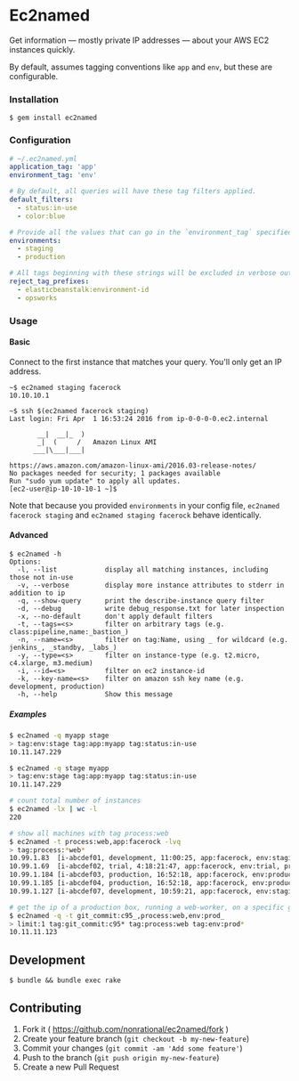 # Ec2named

Get information &mdash; mostly private IP addresses &mdash; about your AWS EC2 instances quickly.

By default, assumes tagging conventions like `app` and `env`, but these are configurable.

### Installation

    $ gem install ec2named

### Configuration

```yaml
# ~/.ec2named.yml
application_tag: 'app'
environment_tag: 'env'

# By default, all queries will have these tag filters applied.
default_filters:
  - status:in-use
  - color:blue

# Provide all the values that can go in the `environment_tag` specified above.
environments:
  - staging
  - production

# All tags beginning with these strings will be excluded in verbose output.
reject_tag_prefixes:
  - elasticbeanstalk:environment-id
  - opsworks
```

### Usage

#### Basic

Connect to the first instance that matches your query. You'll only get an IP address.

    ~$ ec2named staging facerock
    10.10.10.1

    ~$ ssh $(ec2named facerock staging)
    Last login: Fri Apr  1 16:53:24 2016 from ip-0-0-0-0.ec2.internal

           __|  __|_  )
           _|  (     /   Amazon Linux AMI
          ___|\___|___|

    https://aws.amazon.com/amazon-linux-ami/2016.03-release-notes/
    No packages needed for security; 1 packages available
    Run "sudo yum update" to apply all updates.
    [ec2-user@ip-10-10-10-1 ~]$

Note that because you provided `environments` in your config file, `ec2named facerock staging` and `ec2named staging facerock` behave identically.

#### Advanced

```
$ ec2named -h
Options:
  -l, --list            display all matching instances, including those not in-use
  -v, --verbose         display more instance attributes to stderr in addition to ip
  -q, --show-query      print the describe-instance query filter
  -d, --debug           write debug_response.txt for later inspection
  -x, --no-default      don't apply default filters
  -t, --tags=<s>        filter on arbitrary tags (e.g. class:pipeline,name:_bastion_)
  -n, --name=<s>        filter on tag:Name, using _ for wildcard (e.g. jenkins_, _standby, _labs_)
  -y, --type=<s>        filter on instance-type (e.g. t2.micro, c4.xlarge, m3.medium)
  -i, --id=<s>          filter on ec2 instance-id
  -k, --key-name=<s>    filter on amazon ssh key name (e.g. development, production)
  -h, --help            Show this message
```

##### Examples

~~~bash
$ ec2named -q myapp stage
> tag:env:stage tag:app:myapp tag:status:in-use
10.11.147.229

$ ec2named -q stage myapp
> tag:env:stage tag:app:myapp tag:status:in-use
10.11.147.229

# count total number of instances
$ ec2named -lx | wc -l
220

# show all machines with tag process:web
$ ec2named -t process:web,app:facerock -lvq
> tag:process:*web*
10.99.1.83  [i-abcdef01, development, 11:00:25, app:facerock, env:staging, process:web, status:in-use]
10.99.1.69  [i-abcdef02, trial, 4:18:21:47, app:facerock, env:trial, process:web, status:in-use]
10.99.1.184 [i-abcdef03, production, 16:52:18, app:facerock, env:production, process:web, status:in-use]
10.99.1.185 [i-abcdef04, production, 16:52:18, app:facerock, env:production, process:web, status:in-use]
10.99.1.127 [i-abcdef07, development, 10:59:21, app:facerock, env:staging, process:web, status:in-use]

# get the ip of a production box, running a web-worker, on a specific git commit
$ ec2named -q -t git_commit:c95_,process:web,env:prod_
> limit:1 tag:git_commit:c95* tag:process:web tag:env:prod*
10.11.11.123
~~~

## Development

    $ bundle && bundle exec rake

## Contributing

1. Fork it ( https://github.com/nonrational/ec2named/fork )
2. Create your feature branch (`git checkout -b my-new-feature`)
3. Commit your changes (`git commit -am 'Add some feature'`)
4. Push to the branch (`git push origin my-new-feature`)
5. Create a new Pull Request
